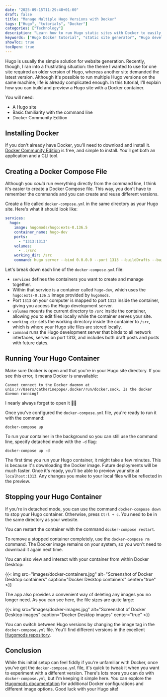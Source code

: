 ```yaml
---
date: "2025-09-15T11:29:48+01:00"
draft: false
title: "Manage Multiple Hugo Versions with Docker"
tags: ["Hugo", "tutorials", "Docker"]
categories: ["Technology"] 
description: "Learn how to run Hugo static sites with Docker to easily manage multiple Hugo versions. Simple tutorial with docker-compose setup and commands."
keywords: ["Hugo Docker tutorial", "static site generator", "Hugo development", "multiple Hugo versions"]
showToc: true
tocOpen: true  
---
```


Hugo is usually the simple solution for website generation. Recently, though, I ran into a frustrating situation: the theme I wanted to use for one site required an older version of Hugo, whereas another site demanded the latest version. Although it's possible to run multiple Hugo versions on the same machine, life is already complicated enough. In this tutorial, I'll explain how you can build and preview a Hugo site with a Docker container.

You will need:

- A Hugo site
- Basic familiarity with the command line
- Docker Community Edition

## Installing Docker

If you don't already have Docker, you'll need to download and install it. [Docker Community Edition](https://docs.docker.com/get-docker/) is free, and simple to install. You’ll get both an application and a CLI tool.

## Creating a Docker Compose File

Although you _could_ run everything directly from the command line, I think it's easier to create a Docker Compose file. This way, you don't have to remember the commands and you can create and reuse different versions.

Create a file called `docker-compose.yml` in the same directory as your Hugo site. Here's what it should look like:

```yaml
services:
  hugo:
    image: hugomods/hugo:exts-0.136.5
    container_name: hugo-dev
    ports:
      - "1313:1313"
    volumes:
      - .:/src
    working_dir: /src
    command: hugo server --bind 0.0.0.0 --port 1313 --buildDrafts --buildFuture
```
Let's break down each line of the `docker-compose.yml` file:

- `services` defines the containers you want to create and manage together.
- Within that service is a container called `hugo-dev`, which uses the `hugo:exts-0.136.5` image provided by `hugomods`. 
- Port `1313` on your computer is mapped to port `1313` inside the container, giving you access the Hugo development server.
- `volumes` mounts the current directory to `/src` inside the container, allowing you to edit files locally while the container serves your site.
- `working_dir` sets the working directory inside the container to `/src`, which is where your Hugo site files are stored locally.
- `command` runs the Hugo development server that binds to all network interfaces, serves on port 1313, and includes both draft posts and posts with future dates.

## Running Your Hugo Container

Make sure Docker is open and that you're in your Hugo site directory. If you see this error, it means Docker is unavailable:

`Cannot connect to the Docker daemon at unix:///Users/catherinepope/.docker/run/docker.sock. Is the docker daemon running?`

I nearly always forget to open it 🤦‍♀️

Once you've configured the `docker-compose.yml` file, you're ready to run it with the command:

`docker-compose up`

To run your container in the background so you can still use the command line, specify detached mode with the `-d` flag:

`docker-compose up -d`

The first time you run your Hugo container, it might take a few minutes. This is because it's downloading the Docker image. Future deployments will be much faster. Once it's ready, you'll be able to preview your site at `localhost:1313`. Any changes you make to your local files will be reflected in the preview.

## Stopping your Hugo Container

If you're in detached mode, you can use the command `docker-compose down` to stop your Hugo container. Otherwise, press `Ctrl + c`. You need to be in the same directory as your website.

You can restart the container with the command `docker-compose restart`. 

To remove a stopped container completely, use the `docker-compose rm` command. The Docker image remains on your system, so you won't need to download it again next time.

You can also view and interact with your container from within Docker Desktop:

{{< img src="images/docker-containers.jpg" alt="Screenshot of Docker Desktop containers" caption="Docker Desktop containers" center="true" >}}

The app also provides a convenient way of deleting any images you no longer need. As you can see here, the file sizes are quite large:

{{< img src="images/docker-images.jpg" alt="Screenshot of Docker Desktop images" caption="Docker Desktop images" center="true" >}}

You can switch between Hugo versions by changing the image tag in the `docker-compose.yml` file. You'll find different versions in the excellent [Hugomods repository](https://docker.hugomods.com/).

## Conclusion

While  this initial setup can feel fiddly if you're unfamiliar with Docker, once you've got the `docker-compose.yml` file, it's quick to tweak it when you want to experiment with a different version. There's lots more you can do with `docker-compose.yml`, but I'm keeping it simple here. You can explore the [Hugomods documentation](https://docker.hugomods.com/) for additional Docker configurations and different image options. Good luck with your Hugo site!